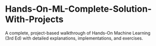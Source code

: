 # Hands-On-ML-Complete-Solution-With-Projects
A complete, project-based walkthrough of Hands-On Machine Learning (3rd Ed) with detailed explanations, implementations, and exercises.
